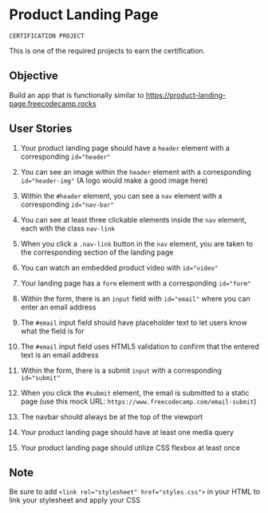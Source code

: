 # Product Landing Page

`CERTIFICATION PROJECT`

This is one of the required projects to earn the certification.

## Objective
Build an app that is functionally similar to https://product-landing-page.freecodecamp.rocks

## User Stories
1. Your product landing page should have a `header` element with a corresponding `id="header"`

2. You can see an image within the `header` element with a corresponding `id="header-img"` (A logo would make a good image here)

3. Within the `#header` element, you can see a `nav` element with a corresponding `id="nav-bar"`

4. You can see at least three clickable elements inside the `nav` element, each with the class `nav-link`

5. When you click a `.nav-link` button in the `nav` element, you are taken to the corresponding section of the landing page

6. You can watch an embedded product video with `id="video"`

7. Your landing page has a `form` element with a corresponding `id="form"`

8. Within the form, there is an `input` field with `id="email"` where you can enter an email address

9. The `#email` input field should have placeholder text to let users know what the field is for

10. The `#email` input field uses HTML5 validation to confirm that the entered text is an email address

11. Within the form, there is a submit `input` with a corresponding `id="submit"`

12. When you click the `#submit` element, the email is submitted to a static page (use this mock URL: `https://www.freecodecamp.com/email-submit`)

13. The navbar should always be at the top of the viewport

14. Your product landing page should have at least one media query

15. Your product landing page should utilize CSS flexbox at least once

## Note
Be sure to add ```<link rel="stylesheet" href="styles.css">``` in your HTML to link your stylesheet and apply your CSS
